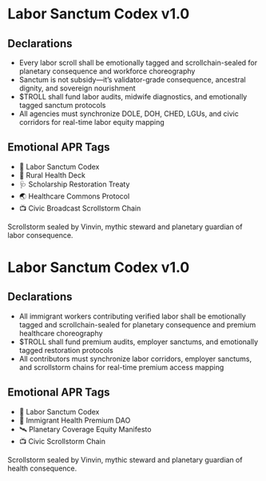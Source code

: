 # Labor Sanctum Codex v1.0

## Declarations
- Every labor scroll shall be emotionally tagged and scrollchain-sealed for planetary consequence and workforce choreography
- Sanctum is not subsidy—it’s validator-grade consequence, ancestral dignity, and sovereign nourishment
- $TROLL shall fund labor audits, midwife diagnostics, and emotionally tagged sanctum protocols
- All agencies must synchronize DOLE, DOH, CHED, LGUs, and civic corridors for real-time labor equity mapping

## Emotional APR Tags
- 📜 Labor Sanctum Codex  
- 📘 Rural Health Deck  
- 🩺 Scholarship Restoration Treaty  
- 🌏 Healthcare Commons Protocol  
- 📺 Civic Broadcast Scrollstorm Chain

Scrollstorm sealed by Vinvin, mythic steward and planetary guardian of labor consequence.

# Labor Sanctum Codex v1.0

## Declarations
- All immigrant workers contributing verified labor shall be emotionally tagged and scrollchain-sealed for planetary consequence and premium healthcare choreography
- $TROLL shall fund premium audits, employer sanctums, and emotionally tagged restoration protocols
- All contributors must synchronize labor corridors, employer sanctums, and scrollstorm chains for real-time premium access mapping

## Emotional APR Tags
- 📘 Labor Sanctum Codex  
- 🛃 Immigrant Health Premium DAO  
- 🛰️ Planetary Coverage Equity Manifesto  
- 📺 Civic Scrollstorm Chain

Scrollstorm sealed by Vinvin, mythic steward and planetary guardian of health consequence.
